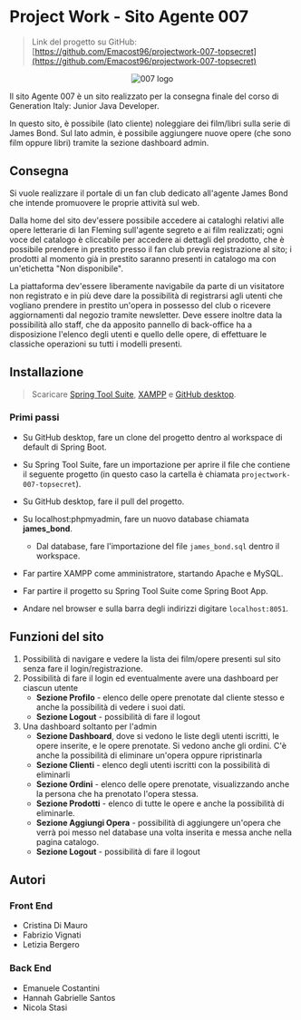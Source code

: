 # Project Work - Sito Agente 007

> Link del progetto su GitHub: [https://github.com/Emacost96/projectwork-007-topsecret](https://github.com/Emacost96/projectwork-007-topsecret)  

<p align="center">
  <img src="https://i.imgur.com/NTm2Rzm.png" alt="007 logo" />
</p>

Il sito Agente 007 è un sito realizzato per la consegna finale del corso di Generation Italy: Junior Java Developer.  

In questo sito, è possibile (lato cliente) noleggiare dei film/libri sulla serie di James Bond. Sul lato admin, è possibile aggiungere nuove opere (che sono film oppure libri) tramite la sezione dashboard admin.

## Consegna
Si vuole realizzare il portale di un fan club dedicato all'agente James Bond che intende promuovere le proprie attività sul web.   

Dalla home del sito dev'essere possibile accedere ai cataloghi relativi alle opere letterarie di Ian Fleming sull'agente segreto e ai film realizzati; ogni voce del catalogo è cliccabile per accedere ai dettagli del prodotto, che è possibile prendere in prestito presso il fan club previa registrazione al sito; i prodotti al momento già in prestito saranno presenti in catalogo ma con un'etichetta "Non disponibile".  

La piattaforma dev'essere liberamente navigabile da parte di un visitatore non registrato e in più deve dare la possibilità di registrarsi agli utenti che vogliano prendere in prestito un'opera in possesso del club o ricevere aggiornamenti dal negozio tramite newsletter. Deve essere inoltre data la possibilità allo staff, che da apposito pannello di back-office ha a disposizione l'elenco degli utenti e quello delle opere, di effettuare le classiche operazioni su tutti i modelli presenti.

## Installazione

> Scaricare [Spring Tool Suite](https://spring.io/tools), [XAMPP](https://www.apachefriends.org/) e [GitHub desktop](https://desktop.github.com/).
### Primi passi
- Su GitHub desktop, fare un clone del progetto dentro al workspace di default di Spring Boot.
- Su Spring Tool Suite, fare un importazione per aprire il file che contiene il seguente progetto (in questo caso la cartella è chiamata `projectwork-007-topsecret`).
- Su GitHub desktop, fare il pull del progetto.
- Su localhost:phpmyadmin, fare un nuovo database chiamata **james_bond**. 
    - Dal database, fare l'importazione del file `james_bond.sql` dentro il workspace.

- Far partire XAMPP come amministratore, startando Apache e MySQL.
- Far partire il progetto su Spring Tool Suite come Spring Boot App.
- Andare nel browser e sulla barra degli indirizzi digitare `localhost:8051`.

## Funzioni del sito
1. Possibilità di navigare e vedere la lista dei film/opere presenti sul sito senza fare il login/registrazione.
2. Possibilità di fare il login ed eventualmente avere una dashboard per ciascun utente
    - **Sezione Profilo** - elenco delle opere prenotate dal cliente stesso e anche la possibilità di vedere i suoi dati.
    - **Sezione Logout** - possibilità di fare il logout
3. Una dashboard soltanto per l'admin
    - **Sezione Dashboard**, dove si vedono le liste degli utenti iscritti, le opere inserite, e le opere prenotate. Si vedono anche gli ordini. C'è anche la possibilità di eliminare un'opera oppure ripristinarla
    - **Sezione Clienti** - elenco degli utenti iscritti con la possibilità di eliminarli
    - **Sezione Ordini** - elenco delle opere prenotate, visualizzando anche la persona che ha prenotato l'opera stessa.
    - **Sezione Prodotti** - elenco di tutte le opere e anche la possibilità di eliminarle.
    - **Sezione Aggiungi Opera** - possibilità di aggiungere un'opera che verrà poi messo nel database una volta inserita e messa anche nella pagina catalogo.
    - **Sezione Logout** - possibilità di fare il logout

## Autori

### Front End
- Cristina Di Mauro
- Fabrizio Vignati
- Letizia Bergero

### Back End
- Emanuele Costantini
- Hannah Gabrielle Santos
- Nicola Stasi

